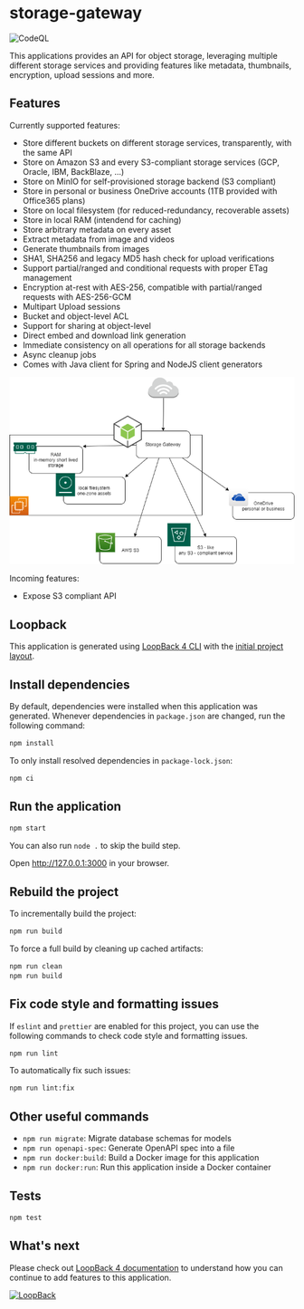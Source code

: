 # storage-gateway

![CodeQL](https://github.com/fabiofenoglio/storage-gateway/workflows/CodeQL/badge.svg)

This applications provides an API for object storage, leveraging multiple different storage services and providing features like metadata, thumbnails, encryption, upload sessions and more.

## Features

Currently supported features:

- Store different buckets on different storage services, transparently, with the same API
- Store on Amazon S3 and every S3-compliant storage services (GCP, Oracle, IBM, BackBlaze, ...)
- Store on MinIO for self-provisioned storage backend (S3 compliant)
- Store in personal or business OneDrive accounts (1TB provided with Office365 plans)
- Store on local filesystem (for reduced-redundancy, recoverable assets)
- Store in local RAM (intendend for caching)
- Store arbitrary metadata on every asset
- Extract metadata from image and videos
- Generate thumbnails from images
- SHA1, SHA256 and legacy MD5 hash check for upload verifications
- Support partial/ranged and conditional requests with proper ETag management
- Encryption at-rest with AES-256, compatible with partial/ranged requests with AES-256-GCM
- Multipart Upload sessions
- Bucket and object-level ACL
- Support for sharing at object-level
- Direct embed and download link generation
- Immediate consistency on all operations for all storage backends
- Async cleanup jobs
- Comes with Java client for Spring and NodeJS client generators

![overview](docs/overview.png)

Incoming features:

- Expose S3 compliant API

## Loopback

This application is generated using [LoopBack 4 CLI](https://loopback.io/doc/en/lb4/Command-line-interface.html) with the
[initial project layout](https://loopback.io/doc/en/lb4/Loopback-application-layout.html).

## Install dependencies

By default, dependencies were installed when this application was generated.
Whenever dependencies in `package.json` are changed, run the following command:

```sh
npm install
```

To only install resolved dependencies in `package-lock.json`:

```sh
npm ci
```

## Run the application

```sh
npm start
```

You can also run `node .` to skip the build step.

Open http://127.0.0.1:3000 in your browser.

## Rebuild the project

To incrementally build the project:

```sh
npm run build
```

To force a full build by cleaning up cached artifacts:

```sh
npm run clean
npm run build
```

## Fix code style and formatting issues

If `eslint` and `prettier` are enabled for this project, you can use the
following commands to check code style and formatting issues.

```sh
npm run lint
```

To automatically fix such issues:

```sh
npm run lint:fix
```

## Other useful commands

- `npm run migrate`: Migrate database schemas for models
- `npm run openapi-spec`: Generate OpenAPI spec into a file
- `npm run docker:build`: Build a Docker image for this application
- `npm run docker:run`: Run this application inside a Docker container

## Tests

```sh
npm test
```

## What's next

Please check out [LoopBack 4 documentation](https://loopback.io/doc/en/lb4/) to
understand how you can continue to add features to this application.

[![LoopBack](<https://github.com/strongloop/loopback-next/raw/master/docs/site/imgs/branding/Powered-by-LoopBack-Badge-(blue)-@2x.png>)](http://loopback.io/)
